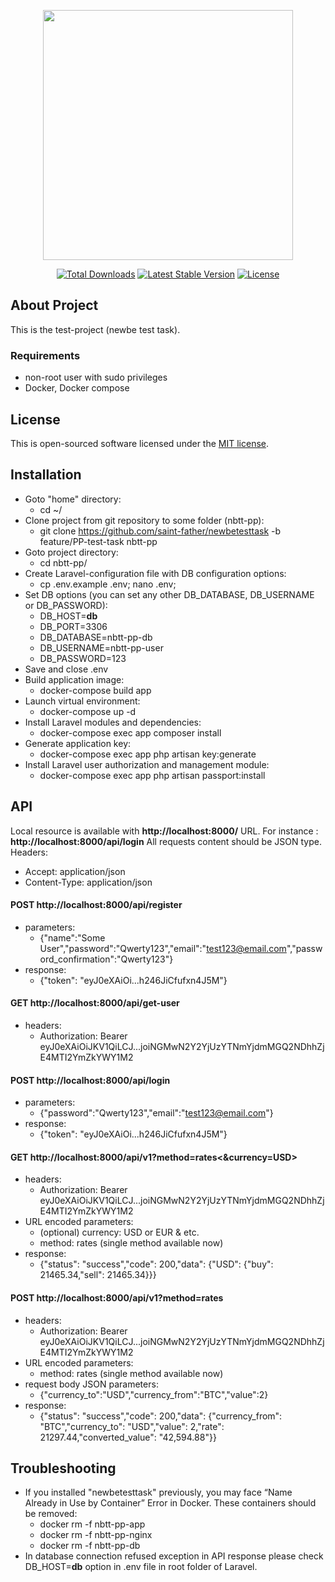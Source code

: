 <p align="center"><a href="https://laravel.com" target="_blank"><img src="https://raw.githubusercontent.com/laravel/art/master/logo-lockup/5%20SVG/2%20CMYK/1%20Full%20Color/laravel-logolockup-cmyk-red.svg" width="400"></a></p>

<p align="center">
<a href="https://packagist.org/packages/laravel/framework"><img src="https://img.shields.io/packagist/dt/laravel/framework" alt="Total Downloads"></a>
<a href="https://packagist.org/packages/laravel/framework"><img src="https://img.shields.io/packagist/v/laravel/framework" alt="Latest Stable Version"></a>
<a href="https://packagist.org/packages/laravel/framework"><img src="https://img.shields.io/packagist/l/laravel/framework" alt="License"></a>
</p>

## About Project

This is the test-project (newbe test task).

### Requirements

- non-root user with sudo privileges
- Docker, Docker compose

## License

This is open-sourced software licensed under the [MIT license](https://opensource.org/licenses/MIT).

## Installation

- Goto "home" directory:
  - cd ~/
- Clone project from git repository to some folder (nbtt-pp): 
  - git clone https://github.com/saint-father/newbetesttask -b feature/PP-test-task nbtt-pp
- Goto project directory: 
  - cd nbtt-pp/
- Create Laravel-configuration file with DB configuration options: 
  - cp .env.example .env; nano .env;
- Set DB options (you can set any other DB_DATABASE, DB_USERNAME or DB_PASSWORD):  
  - DB_HOST=**db** 
  - DB_PORT=3306 
  - DB_DATABASE=nbtt-pp-db 
  - DB_USERNAME=nbtt-pp-user 
  - DB_PASSWORD=123
- Save and close .env
- Build application image:  
  - docker-compose build app
- Launch virtual environment:
    - docker-compose up -d
- Install Laravel modules and dependencies:
    - docker-compose exec app composer install
- Generate application key:
    - docker-compose exec app php artisan key:generate
- Install Laravel user authorization and management module:
    - docker-compose exec app php artisan passport:install

## API 

Local resource is available with **http://localhost:8000/** URL. 
For instance : **http://localhost:8000/api/login**
All requests content should be JSON type.
Headers:
- Accept: application/json
- Content-Type: application/json

#### POST http://localhost:8000/api/register
- parameters:
  - {"name":"Some User","password":"Qwerty123","email":"test123@email.com","password_confirmation":"Qwerty123"}
- response:
  - {"token": "eyJ0eXAiOi...h246JiCfufxn4J5M"}

#### GET http://localhost:8000/api/get-user
- headers:
  - Authorization: Bearer eyJ0eXAiOiJKV1QiLCJ...joiNGMwN2Y2YjUzYTNmYjdmMGQ2NDhhZjE4MTI2YmZkYWY1M2

#### POST http://localhost:8000/api/login
- parameters:
  - {"password":"Qwerty123","email":"test123@email.com"}
- response:
  - {"token": "eyJ0eXAiOi...h246JiCfufxn4J5M"}

#### GET http://localhost:8000/api/v1?method=rates<&currency=USD>
- headers:
    - Authorization: Bearer eyJ0eXAiOiJKV1QiLCJ...joiNGMwN2Y2YjUzYTNmYjdmMGQ2NDhhZjE4MTI2YmZkYWY1M2
- URL encoded parameters:
  - (optional) currency: USD or EUR & etc.
  - method: rates (single method available now)
- response:
  - {"status": "success","code": 200,"data": {"USD": {"buy": 21465.34,"sell": 21465.34}}}

#### POST http://localhost:8000/api/v1?method=rates
- headers:
    - Authorization: Bearer eyJ0eXAiOiJKV1QiLCJ...joiNGMwN2Y2YjUzYTNmYjdmMGQ2NDhhZjE4MTI2YmZkYWY1M2
- URL encoded parameters:
  - method: rates (single method available now)
- request body JSON parameters:
  - {"currency_to":"USD","currency_from":"BTC","value":2}
- response:
  - {"status": "success","code": 200,"data": {"currency_from": "BTC","currency_to": "USD","value": 2,"rate": 21297.44,"converted_value": "42,594.88"}}



## Troubleshooting

- If you installed "newbetesttask" previously, you may face “Name Already in Use by Container” Error in Docker. These containers should be removed:
  - docker rm -f nbtt-pp-app
  - docker rm -f nbtt-pp-nginx
  - docker rm -f nbtt-pp-db
- In database connection refused exception in API response please check DB_HOST=**db** option in .env file in root folder of Laravel.
